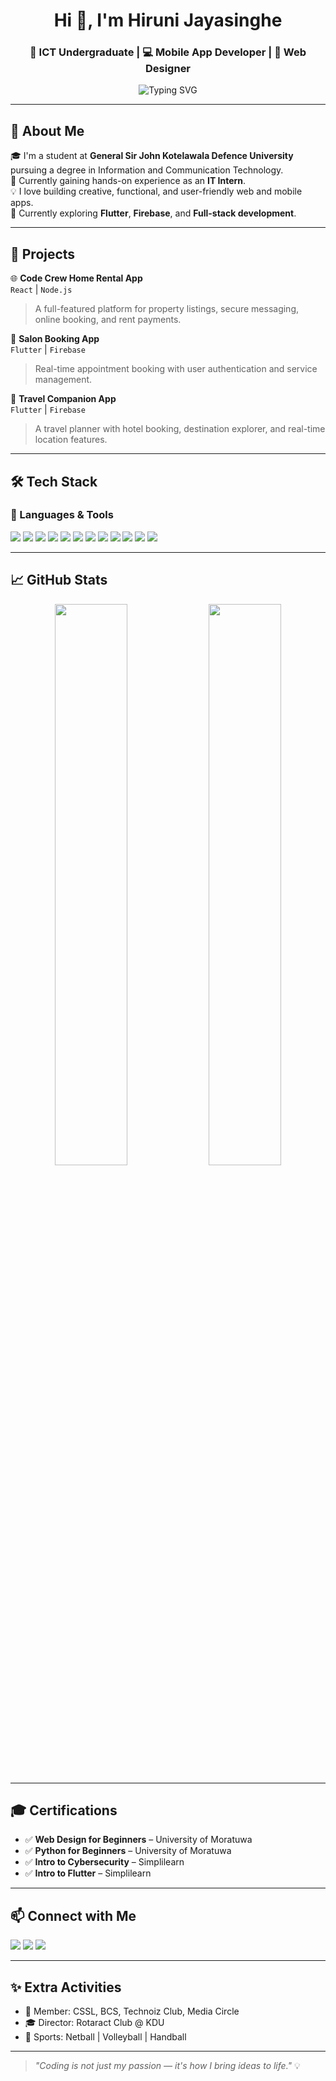 <h1 align="center">Hi 👋, I'm Hiruni Jayasinghe</h1>
<h3 align="center">🚀 ICT Undergraduate | 💻 Mobile App Developer | 🎨 Web Designer</h3>

<p align="center">
  <img src="https://readme-typing-svg.herokuapp.com?font=Fira+Code&weight=500&size=24&pause=1000&color=3C9FE1&center=true&vCenter=true&width=435&lines=Passionate+Developer;Creative+Problem+Solver;Always+Learning+New+Things" alt="Typing SVG" />
</p>

---

## 🧠 About Me

🎓 I'm a student at **General Sir John Kotelawala Defence University** pursuing a degree in Information and Communication Technology.  
💼 Currently gaining hands-on experience as an **IT Intern**.  
💡 I love building creative, functional, and user-friendly web and mobile apps.  
🎯 Currently exploring **Flutter**, **Firebase**, and **Full-stack development**.  

---

## 💼 Projects

🌐 **Code Crew Home Rental App**  
`React` | `Node.js`  
> A full-featured platform for property listings, secure messaging, online booking, and rent payments.

📲 **Salon Booking App**  
`Flutter` | `Firebase`  
> Real-time appointment booking with user authentication and service management.

🧭 **Travel Companion App**  
`Flutter` | `Firebase`  
> A travel planner with hotel booking, destination explorer, and real-time location features.

---

## 🛠️ Tech Stack

### 🚀 Languages & Tools
<p align="left">
  <img src="https://img.shields.io/badge/Java-blue?style=flat-square&logo=java" />
  <img src="https://img.shields.io/badge/Python-3776AB?style=flat-square&logo=python&logoColor=white" />
  <img src="https://img.shields.io/badge/JavaScript-F7DF1E?style=flat-square&logo=javascript&logoColor=black" />
  <img src="https://img.shields.io/badge/C++-00599C?style=flat-square&logo=c%2B%2B&logoColor=white" />
  <img src="https://img.shields.io/badge/Flutter-02569B?style=flat-square&logo=flutter&logoColor=white" />
  <img src="https://img.shields.io/badge/Firebase-FFCA28?style=flat-square&logo=firebase&logoColor=black" />
  <img src="https://img.shields.io/badge/HTML5-E34F26?style=flat-square&logo=html5&logoColor=white" />
  <img src="https://img.shields.io/badge/CSS3-1572B6?style=flat-square&logo=css3&logoColor=white" />
  <img src="https://img.shields.io/badge/MongoDB-4EA94B?style=flat-square&logo=mongodb&logoColor=white" />
  <img src="https://img.shields.io/badge/MySQL-00758F?style=flat-square&logo=mysql&logoColor=white" />
  <img src="https://img.shields.io/badge/Photoshop-31A8FF?style=flat-square&logo=adobephotoshop&logoColor=white" />
  <img src="https://img.shields.io/badge/Premiere_Pro-9999FF?style=flat-square&logo=adobepremierepro&logoColor=white" />
</p>

---

## 📈 GitHub Stats

<p align="center">
  <img src="https://github-readme-stats.vercel.app/api?username=Hiruu01&show_icons=true&theme=radical" width="48%" />
  <img src="https://github-readme-stats.vercel.app/api/top-langs/?username=Hiruu01&layout=compact&theme=radical" width="48%" />
</p>

---

## 🎓 Certifications

- ✅ **Web Design for Beginners** – University of Moratuwa  
- ✅ **Python for Beginners** – University of Moratuwa  
- ✅ **Intro to Cybersecurity** – Simplilearn  
- ✅ **Intro to Flutter** – Simplilearn  

---

## 📫 Connect with Me

<p>
  <a href="mailto:hirujayasinghe350@gmail.com"><img src="https://img.shields.io/badge/Email-D14836?style=flat-square&logo=gmail&logoColor=white"/></a>
  <a href="https://www.linkedin.com/in/hiruni-jayasinghe-2a2735265"><img src="https://img.shields.io/badge/LinkedIn-0077B5?style=flat-square&logo=linkedin&logoColor=white"/></a>
  <a href="https://github.com/Hiruu01"><img src="https://img.shields.io/badge/GitHub-100000?style=flat-square&logo=github&logoColor=white"/></a>
</p>

---

## ✨ Extra Activities

- 🌟 Member: CSSL, BCS, Technoiz Club, Media Circle  
- 🎓 Director: Rotaract Club @ KDU  
- 🏐 Sports: Netball | Volleyball | Handball  

---

> _"Coding is not just my passion — it's how I bring ideas to life."_ 💡
